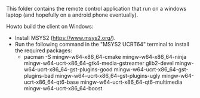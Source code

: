 This folder contains the remote control application that run on a windows laptop (and hopefully on a android phone eventually).


Howto build the client on Windows:
* Install MSYS2 (https://www.msys2.org/).
* Run the following command in the "MSYS2 UCRT64" terminal to install the required packages:
  * pacman -S mingw-w64-x86_64-cmake mingw-w64-x86_64-ninja mingw-w64-ucrt-x86_64-gtk4-media-gstreamer glib2-devel mingw-w64-ucrt-x86_64-gst-plugins-good mingw-w64-ucrt-x86_64-gst-plugins-bad mingw-w64-ucrt-x86_64-gst-plugins-ugly mingw-w64-ucrt-x86_64-qt6-base mingw-w64-ucrt-x86_64-qt6-multimedia mingw-w64-ucrt-x86_64-boost
